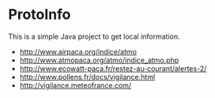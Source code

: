 ProtoInfo
=========

This is a simple Java project to get local information.

- http://www.airpaca.org/indice/atmo
- http://www.atmopaca.org/atmo/indice_atmo.php
- http://www.ecowatt-paca.fr/restez-au-courant/alertes-2/
- http://www.pollens.fr/docs/vigilance.html
- http://vigilance.meteofrance.com/
